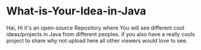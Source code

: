 # What-is-Your-Idea-in-Java
Hai, Hi it's an open-source Repository where You will see different cool ideas/projects in Java from different peoples. if you also have a really cools project to share why not upload here all other viewers would love to see.
